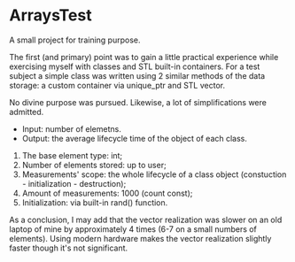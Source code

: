 # ArraysTest
A small project for training purpose.

The first (and primary) point was to gain a little practical experience while exercising myself with classes and STL built-in containers.
For a test subject a simple class was written using 2 similar methods of the data storage: a custom container via unique_ptr and STL vector.

No divine purpose was pursued. Likewise, a lot of simplifications were admitted.

 - Input: number of elemetns.
 - Output: the average lifecycle time of the object of each class.

1) The base element type: int;
2) Number of elements stored: up to user;
3) Measurements' scope: the whole lifecycle of a class object (constuction - initialization - destruction);
4) Amount of measurements: 1000 (count const);
5) Initialization: via built-in rand() function.

As a conclusion, I may add that the vector realization was slower on an old laptop of mine by approximately 4 times (6-7 on a small numbers of elements).
Using modern hardware makes the vector realization slightly faster though it's not significant.
